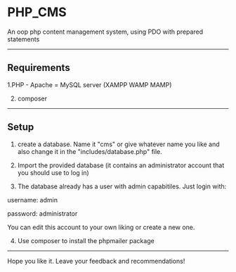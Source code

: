 # PHP_CMS
An oop php content management system, using PDO with prepared statements 

***

## Requirements
1.PHP - Apache = MySQL server (XAMPP WAMP MAMP)

2. composer

***

## Setup

1. create a database. Name it "cms" or give whatever name you like and also change it in the "includes/database.php" file.

2. Import the provided database (it contains an administrator account that you should use to log in)

3. The database already has a user with admin capabitiles. Just login with:

username: admin

password: administrator

You can edit this account to your own liking or create a new one.

4. Use composer to install the phpmailer package

***

Hope you like it. Leave your feedback and recommendations!
